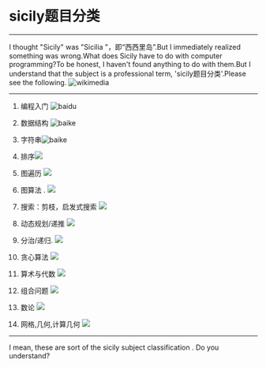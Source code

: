 sicily题目分类
======
---------
I thought "Sicily" was "Sicilia "，即“西西里岛”.But I immediately realized something was wrong.What does Sicily have to do with computer programming?To be honest, I haven't found anything to do with them.But I understand that the subject is a professional term, 'sicily题目分类'.Please see the following.
![wikimedia](https://upload.wikimedia.org/wikipedia/commons/3/39/Mt_Etna_and_Catania1.jpg)

------
1. 编程入门
![baidu](https://gss0.bdstatic.com/-4o3dSag_xI4khGkpoWK1HF6hhy/baike/c0%3Dbaike180%2C5%2C5%2C180%2C60/sign=37e2ce9d8701a18be4e61a1dff466c6d/b3fb43166d224f4a9c923ba209f790529822d17c.jpg)
2. 数据结构
![baike](https://gss1.bdstatic.com/9vo3dSag_xI4khGkpoWK1HF6hhy/baike/c0%3Dbaike80%2C5%2C5%2C80%2C26/sign=1da695bc58b5c9ea76fe0bb1b450dd65/71cf3bc79f3df8dcf83d2c26ce11728b47102800.jpg)
3. 字符串![baike](https://gss2.bdstatic.com/-fo3dSag_xI4khGkpoWK1HF6hhy/baike/c0%3Dbaike80%2C5%2C5%2C80%2C26/sign=5bcd81ff9a2397ddc274905638ebd9d2/d31b0ef41bd5ad6ee331dcf28acb39dbb7fd3cd9.jpg)
4. 排序![](https://gss2.bdstatic.com/-fo3dSag_xI4khGkpoWK1HF6hhy/baike/c0%3Dbaike150%2C5%2C5%2C150%2C50/sign=61db1c397bcf3bc7fc0dc5beb069d1c4/e7cd7b899e510fb309f697a3d233c895d1430c12.jpg)


5. 图遍历
![](https://gss1.bdstatic.com/-vo3dSag_xI4khGkpoWK1HF6hhy/baike/c0%3Dbaike80%2C5%2C5%2C80%2C26/sign=3b7ede892f381f308a1485fbc868276d/2e2eb9389b504fc270335cb4e2dde71190ef6d17.jpg)
6. 图算法
. ![](https://gss3.bdstatic.com/7Po3dSag_xI4khGkpoWK1HF6hhy/baike/c0%3Dbaike92%2C5%2C5%2C92%2C30/sign=6ed773eb9e2bd40756cadbaf1ae0f534/bf096b63f6246b606bc05fb7e2f81a4c500fa223.jpg)
7. 搜索：剪枝，启发式搜索
![](https://gss1.bdstatic.com/-vo3dSag_xI4khGkpoWK1HF6hhy/baike/c0%3Dbaike92%2C5%2C5%2C92%2C30/sign=29fc744114950a7b613846966bb809bc/4ec2d5628535e5dd82e58aa87fc6a7efcf1b62ff.jpg)

8. 动态规划/递推
 ![](https://gss2.bdstatic.com/9fo3dSag_xI4khGkpoWK1HF6hhy/baike/c0%3Dbaike92%2C5%2C5%2C92%2C30/sign=13be6dba56fbb2fb202650402e234bc1/bd315c6034a85edfc7e19bc44a540923dc5475e3.jpg)

9. 分治/递归. 
![](https://gss2.bdstatic.com/9fo3dSag_xI4khGkpoWK1HF6hhy/baike/c0%3Dbaike80%2C5%2C5%2C80%2C26/sign=94854a51b01c8701c2bbbab44616f54a/00e93901213fb80ec11a956235d12f2eb83894b8.jpg)
10. 贪心算法
![](https://gss3.bdstatic.com/-Po3dSag_xI4khGkpoWK1HF6hhy/baike/c0%3Dbaike80%2C5%2C5%2C80%2C26/sign=52106f47544e9258b2398ebcfdebba3d/8718367adab44aed754039c7b11c8701a18bfb83.jpg)
12. 算术与代数
![](https://gss2.bdstatic.com/-fo3dSag_xI4khGkpoWK1HF6hhy/baike/c0%3Dbaike80%2C5%2C5%2C80%2C26/sign=d67adbd4bd3eb13550cabfe9c777c3b6/267f9e2f0708283849402b28b999a9014c08f1b9.jpg)
13. 组合问题
 ![](https://gss0.bdstatic.com/-4o3dSag_xI4khGkpoWK1HF6hhy/baike/c0%3Dbaike80%2C5%2C5%2C80%2C26/sign=0339c1760855b31988f48a2722c0e943/faf2b2119313b07e667add7f0ed7912396dd8c86.jpg)
14. 数论
 ![](https://gss1.bdstatic.com/-vo3dSag_xI4khGkpoWK1HF6hhy/baike/c0%3Dbaike92%2C5%2C5%2C92%2C30/sign=8abfcfb485d6277ffd1f3a6a49517455/8c1001e93901213fb5b015d356e736d12f2e9539.jpg)
15. 网格,几何,计算几何
![](https://gss1.bdstatic.com/-vo3dSag_xI4khGkpoWK1HF6hhy/baike/c0%3Dbaike72%2C5%2C5%2C72%2C24/sign=7a38cdea79cf3bc7fc0dc5beb069d1c4/562c11dfa9ec8a137e166607fe03918fa1ecc0cc.jpg)


---------------------
I mean, these are sort of the sicily subject classification . Do you understand?

